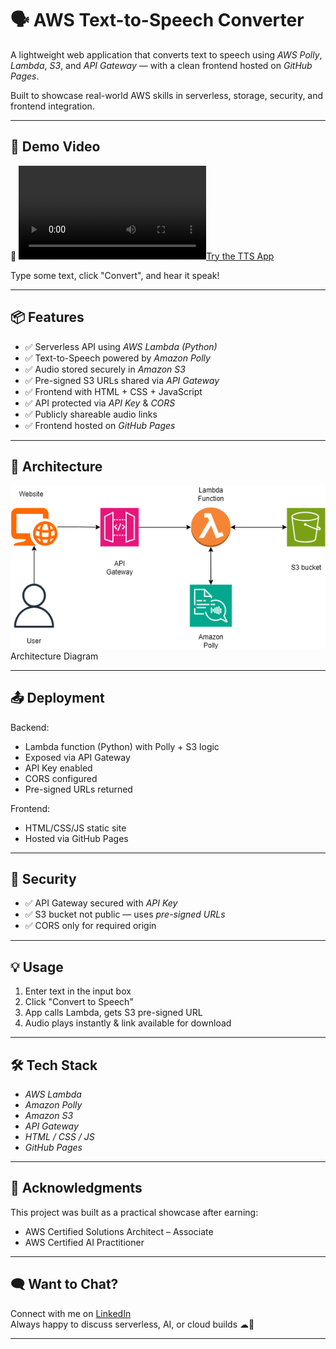 # 🗣 AWS Text-to-Speech Converter

A lightweight web application that converts text to speech using *AWS Polly*, *Lambda*, *S3*, and *API Gateway* — with a clean frontend hosted on *GitHub Pages*.

 Built to showcase real-world AWS skills in serverless, storage, security, and frontend integration.

---

## 🚀 Demo Video

🔗 [![Try the TTS App](Demo.mp4)](Demo.mp4)

 Type some text, click "Convert", and hear it speak!

---

## 📦 Features

- ✅ Serverless API using *AWS Lambda (Python)*
- ✅ Text-to-Speech powered by *Amazon Polly*
- ✅ Audio stored securely in *Amazon S3*
- ✅ Pre-signed S3 URLs shared via *API Gateway*
- ✅ Frontend with HTML + CSS + JavaScript
- ✅ API protected via *API Key* & *CORS*
- ✅ Publicly shareable audio links
- ✅ Frontend hosted on *GitHub Pages*

---

## 🧱 Architecture

![Architecture Diagram](Architecture_diagram.png)
Architecture Diagram

---

## 📤 Deployment

Backend:

- Lambda function (Python) with Polly + S3 logic
- Exposed via API Gateway
- API Key enabled
- CORS configured
- Pre-signed URLs returned

Frontend:

- HTML/CSS/JS static site
- Hosted via GitHub Pages

---

## 🔐 Security

- ✅ API Gateway secured with *API Key*
- ✅ S3 bucket not public — uses *pre-signed URLs*
- ✅ CORS only for required origin

---

## 💡 Usage

1. Enter text in the input box
2. Click "Convert to Speech"
3. App calls Lambda, gets S3 pre-signed URL
4. Audio plays instantly & link available for download

---

## 🛠 Tech Stack

- *AWS Lambda* 
- *Amazon Polly*
- *Amazon S3*
- *API Gateway*
- *HTML / CSS / JS*
- *GitHub Pages*

---

## 🙌 Acknowledgments

This project was built as a practical showcase after earning:
- AWS Certified Solutions Architect – Associate
- AWS Certified AI Practitioner

---

## 🗨 Want to Chat?

Connect with me on [LinkedIn](https://www.linkedin.com/in/<your-profile>)  
Always happy to discuss serverless, AI, or cloud builds ☁🚀

---